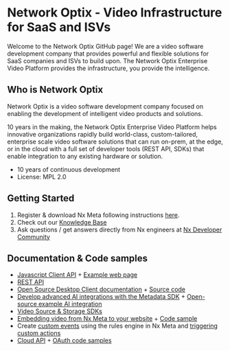 # Network Optix - Video Infrastructure for SaaS and ISVs

Welcome to the Network Optix GitHub page! We are a video software development company that provides powerful and flexible solutions for SaaS companies and ISVs to build upon. The Network Optix Enterprise Video Platform provides the infrastructure, you provide the intelligence. 

## Who is Network Optix
Network Optix is a video software development company focused on enabling the development of intelligent video products and solutions.

10 years in the making, the Network Optix Enterprise Video Platform helps innovative organizations rapidly build world-class, custom-tailored, enterprise scale video software solutions that can run on-prem, at the edge, or in the cloud with a full set of developer tools (REST API, SDKs) that enable integration to any existing hardware or solution.

- 10 years of continuous development
- License: MPL 2.0

## Getting Started
1. Register & download Nx Meta following instructions [here](https://www.networkoptix.com/nx-meta/get-started-with-meta).
2. Check out our [Knowledge Base](https://meta.nxvms.com/docs/developers)
3. Ask questions / get answers directly from Nx engineers at [Nx Developer Community](https://support.networkoptix.com/hc/en-us/community/topics/115000552988-Developer-Forum)


## Documentation & Code samples

- [Javascript Client API](https://meta.nxvms.com/docs/developers/knowledgebase/325-introduction-to-the-javascript-api) + [Example web page](https://github.com/networkoptix/nx_open_integrations/tree/master/js_api_example)
- [REST API](https://meta.nxvms.com/doc/developers/api-tool/main)
- [Open Source Desktop Client documentation](https://meta.nxvms.com/docs/developers/knowledgebase/315-what-is-the-open-source-desktop-client) + [Source code](https://github.com/networkoptix/nx_open)
- [Develop advanced AI integrations with the Metadata SDK](https://meta.nxvms.com/docs/developers/knowledgebase/195-1-integration-capabilities--what-to-expect) + [Open-source example AI integration](https://github.com/networkoptix/nx_open_integrations/tree/master/cpp/vms_server_plugins/opencv_object_detection_analytics_plugin)
- [Video Source & Storage SDKs](https://meta.nxvms.com/docs/developers/knowledgebase/196-vmsname-server-plugin-sdk-c)
- [Embedding video from Nx Meta to your website](https://meta.nxvms.com/docs/developers/knowledgebase/198) + [Code sample](https://github.com/networkoptix/nx_open_integrations/tree/master/web_integrations_examples/embedding_video_on_a_website)
- Create [custom events](https://meta.nxvms.com/docs/developers/knowledgebase/213) using the rules engine in Nx Meta and [triggering custom actions](https://meta.nxvms.com/docs/developers/knowledgebase/260)
- [Cloud API](https://meta.nxvms.com/docs/developers/knowledgebase/201-cloud-api-route-api-calls-via-cloudname) + [OAuth code samples](https://meta.nxvms.com/docs/developers/knowledgebase/322-overview)

